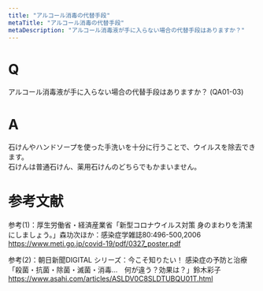 ```yaml
---
title: "アルコール消毒の代替手段"
metaTitle: "アルコール消毒の代替手段"
metaDescription: "アルコール消毒液が手に入らない場合の代替手段はありますか？"
---
```


# Q
アルコール消毒液が手に入らない場合の代替手段はありますか？
(QA01-03)
​
# A
石けんやハンドソープを使った手洗いを十分に行うことで、ウイルスを除去できます。  
石けんは普通石けん、薬用石けんのどちらでもかまいません。

# 参考文献
参考(1)：厚生労働省・経済産業省「新型コロナウイルス対策 身のまわりを清潔にしましょう。」森功次ほか：感染症学雑誌80:496-500,2006  
https://www.meti.go.jp/covid-19/pdf/0327_poster.pdf

参考(2)：朝日新聞DIGITAL シリーズ：今こそ知りたい！ 感染症の予防と治療「殺菌・抗菌・除菌・滅菌・消毒…　何が違う？効果は？」鈴木彩子  
https://www.asahi.com/articles/ASLDV0C8SLDTUBQU01T.html